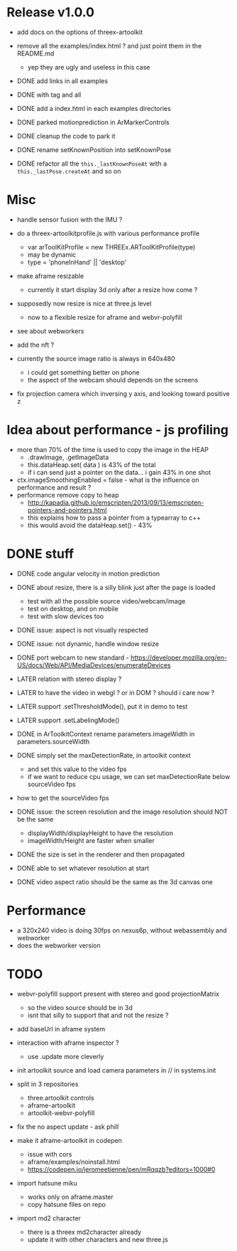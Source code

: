 # Release v1.0.0
- add docs on the options of threex-artoolkit
- remove all the examples/index.html ? and just point them in the README.md
  - yep they are ugly and useless in this case

- DONE add links in all examples
- DONE with tag and all
- DONE add a index.html in each examples directories

- DONE parked motionprediction in ArMarkerControls
- DONE cleanup the code to park it
- DONE rename setKnownPosition into setKnownPose
- DONE refactor all the ```this._lastKnownPoseAt``` with a ```this._lastPose.createAt```
  and so on

# Misc
- handle sensor fusion with the IMU ?
- do a threex-artoolkitprofile.js with various performance profile
  - var arToolKitProfile = new THREEx.ARToolKitProfile(type)
  - may be dynamic 
  - type = 'phoneInHand' || 'desktop'
  

- make aframe resizable
  - currently it start display 3d only after a resize how come ?

- supposedly now resize is nice at three.js level
  - now to a flexible resize for aframe and webvr-polyfill

- see about webworkers
- add the nft ?

- currently the source image ratio is always in 640x480
  - i could get something better on phone
  - the aspect of the webcam should depends on the screens

- fix projection camera which inversing y axis, and looking toward positive z

# Idea about performance - js profiling
- more than 70% of the time is used to copy the image in the HEAP
  - .drawImage, .getImageData
  - this.dataHeap.set( data ) is 43% of the total
  - if i can send just a pointer on the data... i gain 43% in one shot
- ctx.imageSmoothingEnabled = false - what is the influence on performance and result ?
- performance remove copy to heap
  - http://kapadia.github.io/emscripten/2013/09/13/emscripten-pointers-and-pointers.html
  - this explains how to pass a pointer from a typearray to c++ 
  - this would avoid the dataHeap.set() - 43%
  
# DONE stuff
- DONE code angular velocity in motion prediction
- DONE about resize, there is a silly blink just after the page is loaded
  - test with all the possible source video/webcam/image
  - test on desktop, and on mobile
  - test with slow devices too
- DONE issue: aspect is not visually respected
- DONE issue: not dynamic, handle window resize
- DONE port webcam to new standard - https://developer.mozilla.org/en-US/docs/Web/API/MediaDevices/enumerateDevices
- LATER relation with stereo display ?
- LATER to have the video in webgl ? or in DOM ? should i care now ?
- LATER support .setThresholdMode(), put it in demo to test
- LATER support .setLabelingMode()


- DONE in ArToolkitContext rename parameters.imageWidth in parameters.sourceWidth
- DONE simply set the maxDetectionRate, in artoolkit context
  - and set this value to the video fps
  - if we want to reduce cpu usage, we can set maxDetectionRate below sourceVideo fps
- how to get the sourceVideo fps
- DONE issue: the screen resolution and the image resolution should NOT be the same
  - displayWidth/displayHeight to have the resolution
  - imageWidth/Height are faster when smaller
- DONE the size is set in the renderer and then propagated
- DONE able to set whatever resolution at start
- DONE video aspect ratio should be the same as the 3d canvas one

# Performance
- a 320x240 video is doing 30fps on nexus6p, without webassembly and webworker
- does the webworker version 

# TODO
- webvr-polyfill support present with stereo and good projectionMatrix
  - so the video source should be in 3d
  - isnt that silly to support that and not the resize ?
- add baseUrl in aframe system
- interaction with aframe inspector ?
  - use .update more cleverly
- init artoolkit source and load camera parameters in // in systems.init
- split in 3 repositories
  - three.artoolkit controls
  - aframe-artoolkit
  - artoolkit-webvr-polyfill
- fix the no aspect update - ask phill
- make it aframe-artoolkit in codepen
  - issue with cors
  - aframe/examples/noinstall.html
  - https://codepen.io/jeromeetienne/pen/mRqqzb?editors=1000#0
  
- import hatsune miku
  - works only on aframe.master
  - copy hatsune files on repo
- import md2 character
  - there is a threex md2character already
  - update it with other characters and new three.js
